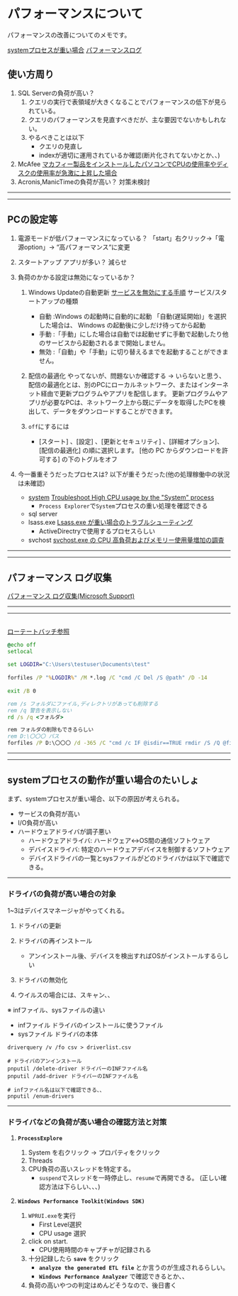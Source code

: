 # パフォーマンスについて

パフォーマンスの改善についてのメモです。

[systemプロセスが重い場合](#system)
[パフォーマンスログ](#performance)

## 使い方周り

1. SQL Serverの負荷が高い？
    1. クエリの実行で表領域が大きくなることでパフォーマンスの低下が見られている。
    2. クエリのパフォーマンスを見直すべきだが、主な要因でないかもしれない。
    3. やるべきことは以下
        - クエリの見直し
        - indexが適切に運用されているか確認(断片化されてないかとか、、)
2. McAfee
    [マカフィー製品をインストールしたパソコンでCPUの使用率やディスクの使用率が急激に上昇した場合](https://www.mcafee.com/support/?locale=ja-JP&articleId=TS102870&page=shell&shell=article-view)
3. Acronis,ManicTimeの負荷が高い？
    対策未検討

---
---

## PCの設定等

1. 電源モードが低パフォーマンスになっている？
    「start」右クリック->「電源option」-> “高パフォーマンス“に変更
2. スタートアップ アプリが多い？
    減らせ

3. 負荷のかかる設定は無効になっているか？
    1. Windows Updateの自動更新
        [サービスを無効にする手順](https://itojisan.xyz/trouble/13235/)
        サービス/スタートアップの種類
        - 自動 :Windows の起動時に自動的に起動
            「自動(遅延開始)」を選択した場合は、 Windows の起動後に少しだけ待ってから起動
        - 手動 :「手動」にした場合は自動では起動せずに手動で起動したり他のサービスから起動されるまで開始しません。
        - 無効 :「自動」や「手動」に切り替えるまでを起動することができません。

    2. 配信の最適化 やってないが、問題ないか確認する -> いらないと思う、
        配信の最適化とは、別のPCにローカルネットワーク、またはインターネット経由で更新プログラムやアプリを配信します。 更新プログラムやアプリが必要なPCは、ネットワーク上から既にデータを取得したPCを検出して、データをダウンロードすることができます。

    3. `off`にするには
        - [スタート] 、[設定] 、[更新とセキュリティ] 、[詳細オプション]、[配信の最適化] の順に選択します。 [他の PC からダウンロードを許可する] の下のトグルをオフ

4. 今一番重そうだったプロセスは?
    以下が重そうだった(他の処理稼働中の状況は未確認)
    - [system](#system)
        [Troubleshoot High CPU usage by the "System" process](https://superuser.com/questions/527401/troubleshoot-high-cpu-usage-by-the-system-process)
        - `Process Explorer`で`System`プロセスの重い処理を確認できる
    - sql server
    - lsass.exe
    [Lsass.exe が重い場合のトラブルシューティング](https://learn.microsoft.com/ja-jp/troubleshoot/windows-server/identity/troubleshoot-high-lsass.exe-cpu-utilization)
        - ActiveDirectryで使用するプロセスらしい
    - svchost
        [svchost.exe の CPU 高負荷およびメモリー使用量増加の調査](https://jpwinsup.github.io/blog/2021/02/08/Performance/SystemResource/SeparatingSvcHostServices/)

---
---

## <a name=performance>パフォーマンス ログ収集</a>

[パフォーマンス ログ収集(Microsoft Support)](https://jpwinsup.github.io/blog/2021/06/07/Performance/SystemResource/PerformanceLogging/)

---
---

## <a name=logrotate></a>

[ローテートバッチ参照](https://beyondjapan.com/blog/2023/03/winlogrotate/)

```bat
@echo off
setlocal
 
set LOGDIR="C:\Users\testuser\Documents\test"
 
forfiles /P "%LOGDIR%" /M *.log /C "cmd /C Del /S @path" /D -14
 
exit /B 0
```

```bat
rem /s フォルダにファイル,ディレクトリがあっても削除する
rem /q 警告を表示しない
rd /s /q <フォルダ>

rem フォルダの削除もできるらしい
rem D:\〇〇〇 パス
forfiles /P D:\〇〇〇 /d -365 /C "cmd /c IF @isdir==TRUE rmdir /S /Q @file"
```

---
---

## <a name=system>systemプロセスの動作が重い場合のたいしょ</a>

まず、systemプロセスが重い場合、以下の原因が考えられる。

- サービスの負荷が高い
- I/O負荷が高い
- ハードウェアドライバが調子悪い
  - ハードウェアドライバ: ハードウェア↔︎OS間の通信ソフトウェア
  - デバイスドライバ: 特定のハードウェアデバイスを制御するソフトウェア
  - デバイスドライバの一覧とsysファイルがどのドライバかは以下で確認できる。

---

### **ドライバの負荷が高い場合の対象**

1~3はデバイスマネージャがやってくれる。

1. ドライバの更新
2. ドライバの再インストール
    - アンインストール後、デバイスを検出すればOSがインストールするらしい
3. ドライバの無効化

4. ウイルスの場合には、スキャン、、

※ infファイル、sysファイルの違い

- infファイル ドライバのインストールに使うファイル
- sysファイル ドライバの本体

```shell
driverquery /v /fo csv > driverlist.csv

# ドライバのアンインストール
pnputil /delete-driver ドライバーのINFファイル名
pnputil /add-driver ドライバーのINFファイル名

# infファイル名は以下で確認できる、、
pnputil /enum-drivers
```

---

### ドライバなどの負荷が高い場合の確認方法と対策

1. **`ProcessExplore`**
    1. System を右クリック -> プロパティをクリック
    2. Threads
    3. CPU負荷の高いスレッドを特定する。
        - `suspend`でスレッドを一時停止し、`resume`で再開できる。
    (正しい確認方法は下らしい、、、)

2. **`Windows Performance Toolkit(Windows SDK)`**
    1. `WPRUI.exe`を実行
        - First Level選択
        - CPU usage 選択
    2. click on start.
        - CPU使用時間のキャプチャが記録される
    3. 十分記録したら **`save`** をクリック
        - **`analyze the generated ETL file`** とか言うのが生成されるらしい。
        - **`Windows Performance Analyzer`** で確認できるとか、、
    4. 負荷の高いやつの判定はめんどそうなので、後日書く
